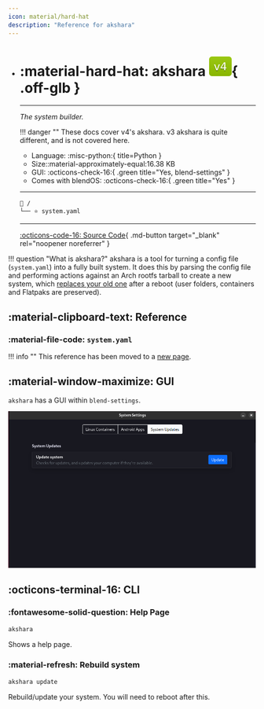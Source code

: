 ```yaml
---
icon: material/hard-hat
description: "Reference for akshara"
---
```


<div class="grid cards" markdown>

-   # :material-hard-hat: <span class="notranslate">akshara</span> ![v4 badge](../../assets/img/v4.svg){ .off-glb }
    -------

    <em>The system builder.</em>

    !!! danger ""
        These docs cover v4's akshara. v3 akshara is quite different, and is not covered here.

    - Language: :misc-python:{ title=Python }
    - Size::material-approximately-equal:16.38 KB
    - GUI: :octicons-check-16:{ .green title="Yes, blend-settings" }
    - Comes with blendOS: :octicons-check-16:{ .green title="Yes" }

    --------
    ```title="Config file location"
    📁 /
    └── ⭐ system.yaml
    ```

    ------
    [:octicons-code-16: Source Code](https://git.blendos.co/blendOS/system-tools/akshara){ .md-button target="_blank" rel="noopener noreferrer" }

</div>

!!! question "What is <span class="notranslate">akshara</span>?"
    akshara is a tool for turning a config file (`system.yaml`) into a fully built system. It does this by parsing the config file and performing actions against an Arch rootfs tarball to create a new system, which [replaces your old one](../nerdy-stuff/atomicity.md) after a reboot (user folders, containers and Flatpaks are preserved).

## :material-clipboard-text: Reference

### :material-file-code: `system.yaml`

!!! info ""
    This reference has been moved to a [new page](../configs/system.md).

## :material-window-maximize: GUI

`akshara` has a GUI within `blend-settings`.

![akshara-gui](../../assets/img/akshara-gui.png)

## :octicons-terminal-16: CLI

### :fontawesome-solid-question: Help Page

```bash
akshara
```

Shows a help page.

### :material-refresh: Rebuild system

```bash
akshara update
```

Rebuild/update your system. You will need to reboot after this.
